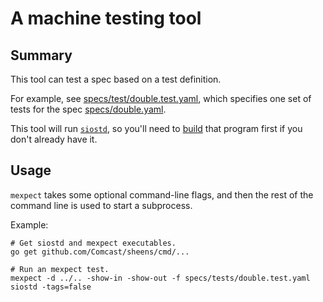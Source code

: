# A machine testing tool

## Summary

This tool can test a spec based on a test definition.

For example, see
[specs/test/double.test.yaml](../../specs/tests/double.test.yaml),
which specifies one set of tests for the spec
[specs/double.yaml](../../specs/double.yaml).

This tool will run [`siostd`](../siostd), so you'll need to
[build](../siostd/README.md) that program first if you don't already
have it.

## Usage

`mexpect` takes some optional command-line flags, and then the rest of
the command line is used to start a subprocess.

Example:

```Shell
# Get siostd and mexpect executables.
go get github.com/Comcast/sheens/cmd/...

# Run an mexpect test.
mexpect -d ../.. -show-in -show-out -f specs/tests/double.test.yaml siostd -tags=false
```
